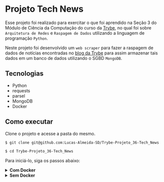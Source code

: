 # Projeto Tech News

Esse projeto foi realizado para exercitar o que foi aprendido na Seção 3 do Módulo de Ciência da Computação do curso da [Trybe](https://www.betrybe.com/), no qual foi sobre `Arquitetura de Redes` e `Raspagem de Dados` utilizando a linguagem de programação `Python`.

Neste projeto foi desenvolvido um `web scraper` para fazer a raspagem de dados de notícias encontradas no [blog da Trybe](https://blog.betrybe.com/) para assim armazenar tais dados em um banco de dados utilizando o SGBD `MongoDB`.

## Tecnologias

  - Python
  - requests
  - parsel
  - MongoDB
  - Docker

## Como executar

Clone o projeto e acesse a pasta do mesmo.

```bash
$ git clone git@github.com:Lucas-Almeida-SD/Trybe-Projeto_36-Tech_News.git

$ cd Trybe-Projeto_36-Tech_News
```

Para iniciá-lo, siga os passos abaixo:

<details>
  <summary><strong>Com Docker</strong></summary>

  ```bash
  # Criar containers
  $ docker-compose run --rm news 
  ```

  Para executar a aplicação,  utilize o terminal interativo do container da aplicação e insira o comando abaixo:
  ```bash
  $ tech-news-analyzer
  ```

  Será exibido um menu no seguinte formato:

        Selecione uma das opções a seguir:
            0 - Popular o banco com notícias;
            1 - Buscar notícias por título;
            2 - Buscar notícias por data;
            3 - Buscar notícias por tag;
            4 - Buscar notícias por categoria;
            5 - Listar top 5 notícias;
            6 - Listar top 5 categorias;
            7 - Sair.

</details>

<details>
  <summary><strong>Sem Docker</strong></summary>

  Aqui será necessário possuir o SGBD __MongoDB__ instalado em sua máquina e rodando na porta `27017`.

  ```bash
  # criar o ambiente virtual
  $ python3 -m venv .venv

  # ativar o ambiente virtual
  $ source .venv/bin/activate

  # instalar as dependências no ambiente virtual
  $ python3 -m pip install -r dev-requirements.txt
  ```

  Para executar a aplicação,  utilize o terminal e insira o comando abaixo:

  ```bash
  $ tech-news-analyzer
  ```

  Será exibido um menu no seguinte formato:

        Selecione uma das opções a seguir:
            0 - Popular o banco com notícias;
            1 - Buscar notícias por título;
            2 - Buscar notícias por data;
            3 - Buscar notícias por tag;
            4 - Buscar notícias por categoria;
            5 - Listar top 5 notícias;
            6 - Listar top 5 categorias;
            7 - Sair.
</details>
